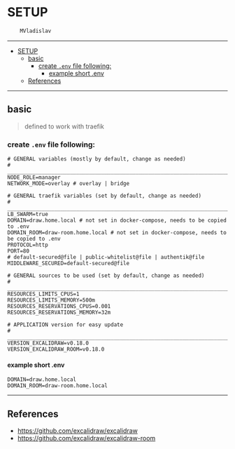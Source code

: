 # SETUP

```sh
    MVladislav
```

---

- [SETUP](#setup)
  - [basic](#basic)
    - [create `.env` file following:](#create-env-file-following)
      - [example short .env](#example-short-env)
  - [References](#references)

---

## basic

> defined to work with traefik

### create `.env` file following:

```env
# GENERAL variables (mostly by default, change as needed)
# ______________________________________________________________________________
NODE_ROLE=manager
NETWORK_MODE=overlay # overlay | bridge

# GENERAL traefik variables (set by default, change as needed)
# ______________________________________________________________________________
LB_SWARM=true
DOMAIN=draw.home.local # not set in docker-compose, needs to be copied to .env
DOMAIN_ROOM=draw-room.home.local # not set in docker-compose, needs to be copied to .env
PROTOCOL=http
PORT=80
# default-secured@file | public-whitelist@file | authentik@file
MIDDLEWARE_SECURED=default-secured@file

# GENERAL sources to be used (set by default, change as needed)
# ______________________________________________________________________________
RESOURCES_LIMITS_CPUS=1
RESOURCES_LIMITS_MEMORY=500m
RESOURCES_RESERVATIONS_CPUS=0.001
RESOURCES_RESERVATIONS_MEMORY=32m

# APPLICATION version for easy update
# ______________________________________________________________________________
VERSION_EXCALIDRAW=v0.18.0
VERSION_EXCALIDRAW_ROOM=v0.18.0
```

#### example short .env

```env
DOMAIN=draw.home.local
DOMAIN_ROOM=draw-room.home.local
```

---

## References

- <https://github.com/excalidraw/excalidraw>
- <https://github.com/excalidraw/excalidraw-room>
